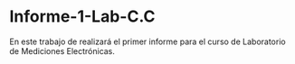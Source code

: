 # Informe-1-Lab-C.C 
En este trabajo de realizará el primer informe para el curso de Laboratorio de Mediciones Electrónicas.
